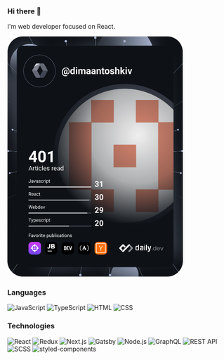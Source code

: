 ### Hi there 👋
I'm web developer focused on React.


<a href="https://app.daily.dev/dimaantoshkiv"><img src="https://github.com/Antoshkiv/Antoshkiv/blob/main/devcard.svg" width="400" alt="Dmytro Antoshkiv's Dev Card"/></a>


### Languages
![JavaScript](https://img.shields.io/badge/-JavaScript-%23F7DF1E)
![TypeScript](https://img.shields.io/badge/-TypeScript-%233078C6)
![HTML](https://img.shields.io/badge/-HTML-orange)
![CSS](https://img.shields.io/badge/-CSS-ff69b4)


### Technologies
![React](https://img.shields.io/badge/-React-blue)
![Redux](https://img.shields.io/badge/-Redux-764ABD)
![Next.js](https://img.shields.io/badge/-Next.js-lightgrey)
![Gatsby](https://img.shields.io/badge/-Gatsby-blueviolet)
![Node.js](https://img.shields.io/badge/-Node.js-success)
![GraphQL](https://img.shields.io/badge/-GraphQL-blueviolet)
![REST API](https://img.shields.io/badge/-REST%20API-important)
![SCSS](https://img.shields.io/badge/-SCSS-ff69b4)
![styled-components](https://img.shields.io/badge/-styled--components-orange)

